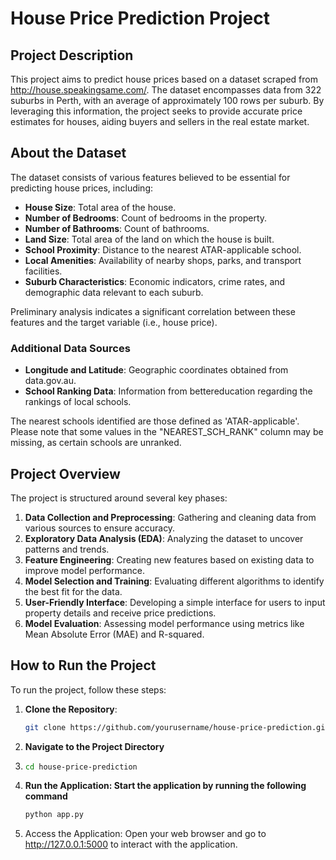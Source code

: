 # House Price Prediction Project

## Project Description
This project aims to predict house prices based on a dataset scraped from http://house.speakingsame.com/. The dataset encompasses data from 322 suburbs in Perth, with an average of approximately 100 rows per suburb. By leveraging this information, the project seeks to provide accurate price estimates for houses, aiding buyers and sellers in the real estate market.

## About the Dataset
The dataset consists of various features believed to be essential for predicting house prices, including:

- **House Size**: Total area of the house.
- **Number of Bedrooms**: Count of bedrooms in the property.
- **Number of Bathrooms**: Count of bathrooms.
- **Land Size**: Total area of the land on which the house is built.
- **School Proximity**: Distance to the nearest ATAR-applicable school.
- **Local Amenities**: Availability of nearby shops, parks, and transport facilities.
- **Suburb Characteristics**: Economic indicators, crime rates, and demographic data relevant to each suburb.

Preliminary analysis indicates a significant correlation between these features and the target variable (i.e., house price).

### Additional Data Sources
- **Longitude and Latitude**: Geographic coordinates obtained from data.gov.au.
- **School Ranking Data**: Information from bettereducation regarding the rankings of local schools.

The nearest schools identified are those defined as 'ATAR-applicable'. Please note that some values in the "NEAREST_SCH_RANK" column may be missing, as certain schools are unranked.

## Project Overview
The project is structured around several key phases:

1. **Data Collection and Preprocessing**: Gathering and cleaning data from various sources to ensure accuracy.
2. **Exploratory Data Analysis (EDA)**: Analyzing the dataset to uncover patterns and trends.
3. **Feature Engineering**: Creating new features based on existing data to improve model performance.
4. **Model Selection and Training**: Evaluating different algorithms to identify the best fit for the data.
5. **User-Friendly Interface**: Developing a simple interface for users to input property details and receive price predictions.
6. **Model Evaluation**: Assessing model performance using metrics like Mean Absolute Error (MAE) and R-squared.

## How to Run the Project
To run the project, follow these steps:

1. **Clone the Repository**: 
   ```bash
   git clone https://github.com/yourusername/house-price-prediction.git
2. **Navigate to the Project Directory**
3. ```bash
   cd house-price-prediction
5. **Run the Application: Start the application by running the following command**
   ```bash
   python app.py
7. Access the Application: Open your web browser and go to http://127.0.0.1:5000 to interact with the application.
